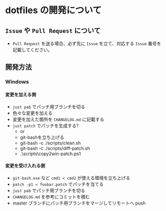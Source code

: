 # dotfiles の開発について

## `Issue` や `Pull Request` について

- `Pull Request` を送る場合、必ず先に `Issue` を立て、対応する `Issue` 番号を記載してください。

## 開発方法

### Windows
#### 変更を加える側

- `just pab` でパッチ用ブランチを切る
- 色々な変更を加える
- 変更を加えた箇所を `CHANGELOG.md` に記載する
- `just patch` でパッチを生成する?
    - or
    - git-bashを立ち上げる
    - git-bash -c ./scripts/clean.sh
    - git-bash -c ./scripts/diff-patch.sh
    - .\scripts\copy2win-patch.ps1

#### 変更を受け入れる側

- `git-bash.exe` など `cmd1 < cmd2` が使える環境を立ち上げる
- `patch -p1 < foobar.patch` でパッチを当てる
- `just pab` でパッチ用ブランチを切る
- `CHANGELOG.md` を参考にコミットを積む
- master ブランチにパッチ用ブランチをマージしてリモートへ push
